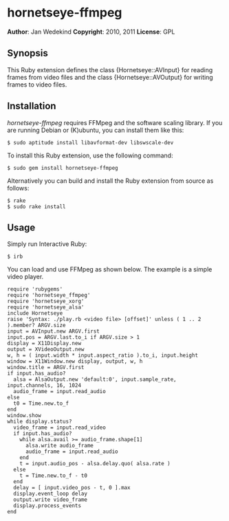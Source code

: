 hornetseye-ffmpeg
===============

**Author**:       Jan Wedekind
**Copyright**:    2010, 2011
**License**:      GPL

Synopsis
--------

This Ruby extension defines the class {Hornetseye::AVInput} for reading frames from video files and the class {Hornetseye::AVOutput} for writing frames to video files.

Installation
------------
*hornetseye-ffmpeg* requires FFMpeg and the software scaling library. If you are running Debian or (K)ubuntu, you can install them like this:

    $ sudo aptitude install libavformat-dev libswscale-dev

To install this Ruby extension, use the following command:

    $ sudo gem install hornetseye-ffmpeg

Alternatively you can build and install the Ruby extension from source as follows:

    $ rake
    $ sudo rake install

Usage
-----

Simply run Interactive Ruby:

    $ irb

You can load and use FFMpeg as shown below. The example is a simple video player.

    require 'rubygems'
    require 'hornetseye_ffmpeg'
    require 'hornetseye_xorg'
    require 'hornetseye_alsa'
    include Hornetseye
    raise 'Syntax: ./play.rb <video file> [offset]' unless ( 1 .. 2 ).member? ARGV.size
    input = AVInput.new ARGV.first
    input.pos = ARGV.last.to_i if ARGV.size > 1
    display = X11Display.new
    output = XVideoOutput.new
    w, h = ( input.width * input.aspect_ratio ).to_i, input.height
    window = X11Window.new display, output, w, h
    window.title = ARGV.first
    if input.has_audio?
      alsa = AlsaOutput.new 'default:0', input.sample_rate, input.channels, 16, 1024
      audio_frame = input.read_audio
    else
      t0 = Time.new.to_f
    end
    window.show
    while display.status?
      video_frame = input.read_video
      if input.has_audio?
        while alsa.avail >= audio_frame.shape[1]
          alsa.write audio_frame
          audio_frame = input.read_audio
        end
        t = input.audio_pos - alsa.delay.quo( alsa.rate )
      else
        t = Time.new.to_f - t0
      end
      delay = [ input.video_pos - t, 0 ].max
      display.event_loop delay
      output.write video_frame
      display.process_events
    end

